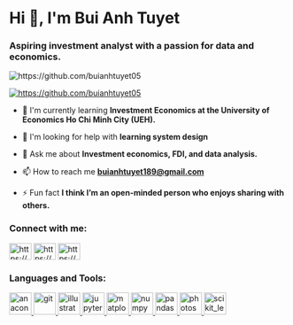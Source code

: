 # Hi 👋, I'm Bui Anh Tuyet

### Aspiring investment analyst with a passion for data and economics.

<p align="left"> <img src="https://komarev.com/ghpvc/?username=https://github.com/buianhtuyet05&label=Profile views&color=0e75b6&style=flat" alt="https://github.com/buianhtuyet05" /> </p>

<p align="left"> <a href="https://github.com/ryo-ma/github-profile-trophy"><img src="https://github-profile-trophy.vercel.app/?username=https://github.com/buianhtuyet05" alt="https://github.com/buianhtuyet05" /></a> </p>

- 🌱 I'm currently learning **Investment Economics at the University of Economics Ho Chi Minh City (UEH).**

- 🤝 I'm looking for help with **learning system design**

- 💬 Ask me about **Investment economics, FDI, and data analysis.**

- 📫 How to reach me **buianhtuyet189@gmail.com**

- ⚡ Fun fact **I think I’m an open-minded person who enjoys sharing with others.**

<h3 align="left">Connect with me:</h3>
<p align="left">
<a href="https://github.com/https://github.com/buianhtuyet05" target="blank"><img align="center" src="https://raw.githubusercontent.com/rahuldkjain/github-profile-readme-generator/master/src/images/icons/Social/github.svg" alt="https://github.com/buianhtuyet05" height="30" width="40" /></a>
<a href="https://linkedin.com/in/https://www.linkedin.com/in/b%C3%B9i-%C3%A1nh-tuy%E1%BA%BFt-6b98622a7/" target="blank"><img align="center" src="https://raw.githubusercontent.com/rahuldkjain/github-profile-readme-generator/master/src/images/icons/Social/linked-in-alt.svg" alt="https://www.linkedin.com/in/b%C3%B9i-%C3%A1nh-tuy%E1%BA%BFt-6b98622a7/" height="30" width="40" /></a>
<a href="https://fb.com/https://www.facebook.com/tuyet.buianh.545" target="blank"><img align="center" src="https://raw.githubusercontent.com/rahuldkjain/github-profile-readme-generator/master/src/images/icons/Social/facebook.svg" alt="https://www.facebook.com/tuyet.buianh.545" height="30" width="40" /></a>
</p>

<h3 align="left">Languages and Tools:</h3>
<p align="left"> <a href="https://developer.mozilla.org/en-US/docs/Web/anaconda" target="_blank" rel="noreferrer"> <img src="https://skillicons.dev/icons?i=anaconda" alt="anaconda" width="40" height="40"/> </a> <a href="https://developer.mozilla.org/en-US/docs/Web/git" target="_blank" rel="noreferrer"> <img src="https://skillicons.dev/icons?i=git" alt="git" width="40" height="40"/> </a> <a href="https://developer.mozilla.org/en-US/docs/Web/illustrator" target="_blank" rel="noreferrer"> <img src="https://skillicons.dev/icons?i=illustrator" alt="illustrator" width="40" height="40"/> </a> <a href="https://developer.mozilla.org/en-US/docs/Web/jupyter" target="_blank" rel="noreferrer"> <img src="https://cdn.jsdelivr.net/gh/devicons/devicon/icons/jupyter/jupyter-original-wordmark.svg" alt="jupyter" width="40" height="40"/> </a> <a href="https://developer.mozilla.org/en-US/docs/Web/matplotlib" target="_blank" rel="noreferrer"> <img src="https://cdn.jsdelivr.net/gh/devicons/devicon/icons/matplotlib/matplotlib-original.svg" alt="matplotlib" width="40" height="40"/> </a> <a href="https://developer.mozilla.org/en-US/docs/Web/numpy" target="_blank" rel="noreferrer"> <img src="https://cdn.jsdelivr.net/gh/devicons/devicon/icons/numpy/numpy-original.svg" alt="numpy" width="40" height="40"/> </a> <a href="https://developer.mozilla.org/en-US/docs/Web/pandas" target="_blank" rel="noreferrer"> <img src="https://cdn.jsdelivr.net/gh/devicons/devicon/icons/pandas/pandas-original.svg" alt="pandas" width="40" height="40"/> </a> <a href="https://developer.mozilla.org/en-US/docs/Web/photoshop" target="_blank" rel="noreferrer"> <img src="https://skillicons.dev/icons?i=photoshop" alt="photoshop" width="40" height="40"/> </a> <a href="https://developer.mozilla.org/en-US/docs/Web/scikit_learn" target="_blank" rel="noreferrer"> <img src="https://skillicons.dev/icons?i=scikitlearn" alt="scikit_learn" width="40" height="40"/> </a></p>

